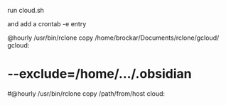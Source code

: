 run cloud.sh 

and add a crontab -e entry

@hourly /usr/bin/rclone copy /home/brockar/Documents/rclone/gcloud/ gcloud:
# --exclude=/home/.../.obsidian
#@hourly /usr/bin/rclone copy /path/from/host cloud:

